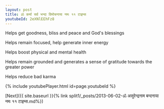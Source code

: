 ```yaml
---
layout: post
title: ॐ कर्मा सर्व भन्दा विमोचनाया नमः ११ टाइम्स
youtubeId: 2eXNlEEhFz8
---
```

 
 
Helps get goodness, bliss and peace and God's blessings
 
Helps remain focused, help generate inner energy 
 
Helps boost physical and mental health 
 
Helps remain grounded and generates a sense of gratitude towards the greater power 
 
Helps reduce bad karma
 
 
 
 


{% include youtubePlayer.html id=page.youtubeId %}
 
[Next]({{ site.baseurl }}{% link  split1/_posts/2013-06-02-ॐ असुरेन्द्रनाम बन्दनाया नमः ११ टाइम्स.md%})
 
